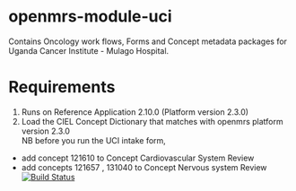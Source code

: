 # openmrs-module-uci
Contains Oncology work flows, Forms and Concept metadata packages for Uganda Cancer Institute - Mulago Hospital.
# Requirements
1. Runs on Reference Application 2.10.0 (Platform version 2.3.0)  
2. Load the CIEL Concept Dictionary that matches with openmrs platform version 2.3.0   
NB before you run the UCI intake form,
* add concept 121610  to Concept Cardiovascular System Review 
* add concepts 121657  , 131040  to Concept Nervous system Review 
[![Build Status](https://travis-ci.com/UCI-BAHMNI/openmrs-module-uci.svg?branch=master)](https://travis-ci.com/UCI-BAHMNI/openmrs-module-uci)
